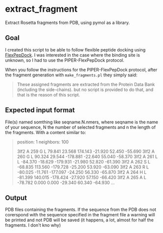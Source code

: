 # extract_fragment
Extract Rosetta fragments from PDB, using pymol as a library.

## Goal
I created this script to be able to follow flexible peptide docking using [FlexPepDock](https://www.rosettacommons.org/docs/latest/application_documentation/docking/flex-pep-dock). I was interested in the case where the binding site is unknown, so I had to use the PIPER-FlexPepDock protocol.

When you follow the instructions for the PIPER-FlexPepDock protocol, after the fragment generation with `make_fragments.pl` they simply said:
> These assigned fragments are extracted from the Protein Data Bank (including the side-chains).
but no script is provided to do that, and that is the reason of this script.

## Expected input format
File(s) named somthing like seqname.N.nmers, where seqname is the name of your sequence, N the number of selected fragments and n the length of the fragments.
With a content similar to:
>position:            1 neighbors:          100
>
> 3lf2 A   259 G L   79.841   23.568  174.143  -21.920   52.450  -55.690
> 3lf2 A   260 G L   90.324   29.544 -178.881  -22.640   55.040  -58.370
> 3lf2 A   261 L L  -84.370  -18.629 -179.931  -21.980   52.820  -61.390
> 3lf2 A   262 S L  -68.835  113.560 -179.728  -25.200   53.920  -63.090
> 3lf2 A   263 R L  -80.025  -11.761 -177.097  -24.250   56.330  -65.870
> 3lf2 A   264 H L  -81.399  140.015 -178.424  -27.920   57.150  -66.420
> 3lf2 A   265 A L  -78.782    0.000    0.000  -29.340   60.340  -64.930
> ...

## Output
PDB files containing the fragments. If the sequence from the PDB does not corerspond with the sequence specified in the fragment file a warning will be printed and not PDB will be saved (it happens, a lot, almost for half the fragments. I don't kno why)

